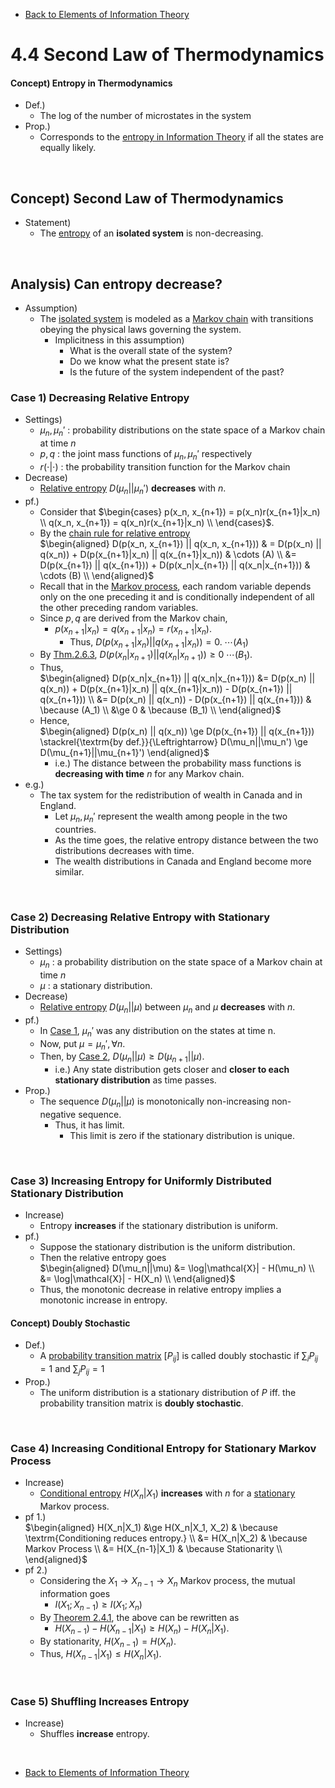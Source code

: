 * [Back to Elements of Information Theory](../../main.md)

# 4.4 Second Law of Thermodynamics

#### Concept) Entropy in Thermodynamics
- Def.)
  - The log of the number of microstates in the system
- Prop.)
  - Corresponds to the [entropy in Information Theory](../../ch02/01/note.md#concept-entropy) if all the states are equally likely.


<br>


## Concept) Second Law of Thermodynamics
- Statement)
  - The [entropy](#concept-entropy-in-thermodynamics) of an **isolated system** is non-decreasing.

<br>

## Analysis) Can entropy decrease?
- Assumption)
  - The [isolated system](#concept-second-law-of-thermodynamics) is modeled as a [Markov chain](../../ch04/01/note.md#concept-markov-chain-markov-process) with transitions obeying the physical laws governing the system.
    - Implicitness in this assumption)
      - What is the overall state of the system?
      - Do we know what the present state is?
      - Is the future of the system independent of the past?

### Case 1) Decreasing Relative Entropy
- Settings)
  - $`\mu_n, \mu_n'`$ : probability distributions on the state space of a Markov chain at time $`n`$
  - $`p, q`$ : the joint mass functions of $`\mu_n, \mu_n'`$ respectively
  - $`r(\cdot|\cdot)`$ : the probability transition function for the Markov chain
- Decrease)
  - [Relative entropy](../../ch02/03/note.md#concept-relative-entropy-kullbackleibler-distance) $`D(\mu_n||\mu_n')`$ **decreases** with $`n`$.
- pf.)
  - Consider that $`\begin{cases} p(x_n, x_{n+1}) = p(x_n)r(x_{n+1}|x_n) \\ q(x_n, x_{n+1}) = q(x_n)r(x_{n+1}|x_n) \\ \end{cases}`$.
  - By the [chain rule for relative entropy](../../ch02/05/note.md#theorem-253-chain-rule-for-relative-entropy)   
    $`\begin{aligned}
        D(p(x_n, x_{n+1}) || q(x_n, x_{n+1})) & = D(p(x_n) || q(x_n)) + D(p(x_{n+1}|x_n) || q(x_{n+1}|x_n)) & \cdots (A) \\
        &= D(p(x_{n+1}) || q(x_{n+1})) + D(p(x_n|x_{n+1}) || q(x_n|x_{n+1})) & \cdots (B) \\
    \end{aligned}`$
  - Recall that in the [Markov process](../../ch04/01/note.md#concept-markov-chain-markov-process), each random variable depends only on the one preceding it and is conditionally independent of all the other preceding random variables.
  - Since $`p,q`$ are derived from the Markov chain,
    - $`p(x_{n+1}|x_n) = q(x_{n+1}|x_n) = r(x_{n+1}|x_n)`$.
      - Thus, $`D(p(x_{n+1}|x_n) || q(x_{n+1}|x_n)) = 0. \; \cdots (A_1)`$
  - By [Thm.2.6.3](../../ch02/06/note.md#theorem-263-information-inequality), $`D(p(x_n|x_{n+1}) || q(x_n|x_{n+1})) \ge 0 \; \cdots (B_1)`$.
  - Thus,    
    $`\begin{aligned}
        D(p(x_n|x_{n+1}) || q(x_n|x_{n+1})) &= D(p(x_n) || q(x_n)) + D(p(x_{n+1}|x_n) || q(x_{n+1}|x_n)) - D(p(x_{n+1}) || q(x_{n+1})) \\
        &= D(p(x_n) || q(x_n)) - D(p(x_{n+1}) || q(x_{n+1})) & \because (A_1) \\
        &\ge 0 & \because (B_1) \\
    \end{aligned}`$   
  - Hence,   
    $`\begin{aligned}
        D(p(x_n) || q(x_n)) \ge D(p(x_{n+1}) || q(x_{n+1})) \stackrel{\textrm{by def.}}{\Leftrightarrow} D(\mu_n||\mu_n') \ge D(\mu_{n+1}||\mu_{n+1}')
    \end{aligned}`$
    - i.e.) The distance between the probability mass functions is **decreasing with time** $`n`$ for any Markov chain.
- e.g.)
  - The tax system for the redistribution of wealth in Canada and in England.
    - Let $`\mu_n, \mu_n'`$ represent the wealth among people in the two countries.
    - As the time goes, the relative entropy distance between the two distributions decreases with time.
    - The wealth distributions in Canada and England become more similar.

<br>

### Case 2) Decreasing Relative Entropy with Stationary Distribution
- Settings)
  - $`\mu_n`$ : a probability distribution on the state space of a Markov chain at time $`n`$ 
  - $`\mu`$ : a stationary distribution.
- Decrease)
  - [Relative entropy](../../ch02/03/note.md#concept-relative-entropy-kullbackleibler-distance) $`D(\mu_n||\mu)`$ between $`\mu_n`$ and $`\mu`$ **decreases** with $`n`$.
- pf.)
  - In [Case 1](#case-1-decreasing-relative-entropy), $`\mu_n'`$ was any distribution on the states at time n.
  - Now, put $`\mu = \mu_n', \forall n`$.
  - Then, by [Case 2](#case-1-decreasing-relative-entropy), $`D(\mu_n||\mu) \ge D(\mu_{n+1}||\mu)`$.
    - i.e.) Any state distribution gets closer and **closer to each stationary distribution** as time passes.
- Prop.)
  - The sequence $`D(\mu_n||\mu)`$ is monotonically non-increasing non-negative sequence.
    - Thus, it has limit.
      - This limit is zero if the stationary distribution is unique.


<br>

### Case 3) Increasing Entropy for Uniformly Distributed Stationary Distribution
- Increase)
  - Entropy **increases** if the stationary distribution is uniform.
- pf.)
  - Suppose the stationary distribution is the uniform distribution.
  - Then the relative entropy goes    
    $`\begin{aligned}
      D(\mu_n||\mu) &= \log|\mathcal{X}| - H(\mu_n) \\
      &= \log|\mathcal{X}| - H(X_n) \\
    \end{aligned}`$
  - Thus, the monotonic decrease in relative entropy implies a monotonic increase in entropy.


#### Concept) Doubly Stochastic
- Def.)
  - A [probability transition matrix](../../ch04/01/note.md#concept-probability-transition-matrix) $`[P_{ij}]`$ is called doubly stochastic if $`\sum_i P_{ij} = 1 \textrm{ and } \sum_j P_{ij} = 1`$
- Prop.)
  - The uniform distribution is a stationary distribution of $`P`$ iff. the probability transition matrix is **doubly stochastic**.

<br>

### Case 4) Increasing Conditional Entropy for Stationary Markov Process
- Increase)
  - [Conditional entropy](../../ch02/02/note.md#concept-conditional-entropy) $`H(X_n|X_1)`$ **increases** with $`n`$ for a [stationary](../01/note.md#concept-stationary) Markov process.
- pf 1.)   
  $`\begin{aligned}
    H(X_n|X_1) &\ge H(X_n|X_1, X_2) & \because \textrm{Conditioning reduces entropy.} \\
    &= H(X_n|X_2) & \because Markov Process \\
    &= H(X_{n-1}|X_1) & \because Stationarity \\
  \end{aligned}`$
- pf 2.)   
  - Considering the $`X_1\rightarrow X_{n-1} \rightarrow X_n`$ Markov process, the mutual information goes
    - $`I(X_1; X_{n-1}) \ge I(X_1; X_n)`$
  - By [Theorem 2.4.1](../../ch02/04/note.md#theorem-241), the above can be rewritten as
    - $`H(X_{n-1}) - H(X_{n-1}|X_1) \ge H(X_n) - H(X_n|X_1)`$.
  - By stationarity, $`H(X_{n-1}) = H(X_n)`$.
  - Thus, $`H(X_{n-1}|X_1) \le H(X_n|X_1)`$.

<br>

### Case 5) Shuffling Increases Entropy
- Increase)
  - Shuffles **increase** entropy.


<br>

* [Back to Elements of Information Theory](../../main.md)